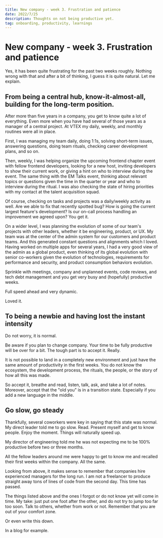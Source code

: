 ```yaml
---
title: New company - week 3. Frustration and patience
date: 2022/7/25
description: Thoughts on not being productive yet.
tag: onboarding, productivity, learnings
---
```


# New company - week 3. Frustration and patience

Yes, it has been quite frustrating for the past two weeks roughly. Nothing wrong with that and after a bit of thinking, I guess it is quite natural. Let me explain. 

## From being a central hub, know-it-almost-all, building for the long-term position.

After more than five years in a company, you get to know quite a lot of everything. Even more when you have had several of those years as a manager of a central project. At VTEX my daily, weekly, and monthly routines were all in place.

First, I was managing my team daily, doing 1:1s, solving short-term issues, answering questions, doing team rituals, checking career development plans, and so on.  

Then, weekly, I was helping organize the upcoming frontend chapter event with fellow frontend developers, looking for a new host, inviting developers to show their current work, or giving a hint on who to interview during the event. The same thing with the EM Talks event, thinking about relevant topics or questions given the time in the quarter or year and who to interview during the ritual. I was also checking the state of hiring priorities with my contact at the talent acquisition squad.

Of course, checking on tasks and projects was a daily/weekly activity as well. Are we able to fix that recently spotted bug? How is going the current largest feature's development? Is our on-call process handling an improvement we agreed upon? You get it. 

On a wider level, I was planning the evolution of some of our team's projects with other leaders, whether it be engineering, product, or UX. My team was at the center of the admin system for our customers and product teams. And this generated constant questions and alignments which I loved. Having worked on multiple apps for several years, I had a very good view of the admin as a global product, even thinking of its global evolution with senior co-workers given the evolution of technologies, requirements for performance and security, and product consumption behaviors evolution. 

Sprinkle with meetings, company and unplanned events, code reviews, and tech debt management and you get very busy and (hopefully) productive weeks. 

Full speed ahead and very dynamic. 

Loved it.

## To being a newbie and having lost the instant intensity

Do not worry, it is normal.

Be aware if you plan to change company. Your time to be fully productive will be over for a bit. The tough part is to accept it. Really. 

It is not possible to land in a completely new environment and just have the same amount of productivity in the first weeks. You do not know the ecosystem, the development process, the rituals, the people, or the story of how all this was made. 

So accept it, breathe and read, listen, talk, ask, and take a lot of notes. Moreover, accept that the "old you" is in a transition state. Especially if you add a new language in the middle.

## Go slow, go steady

Thankfully, several coworkers were key in saying that this state was normal. My direct leader told me to go slow. Read. Present myself and get to know people. Enjoy the moment. Things will naturally speed up. 

My director of engineering told me he was not expecting me to be 100% productive before two or three months. 

All the fellow leaders around me were happy to get to know me and recalled their first weeks within the company. All the same.

Looking from above, it makes sense to remember that companies hire experienced managers for the long run. I am not a freelancer to produce straight away tons of lines of code from the second day. This time has passed.

The things listed above and the ones I forgot or do not know yet will come in time. My take: just put one foot after the other, and do not try to jump too far too soon. Talk to others, whether from work or not. Remember that you are out of your comfort zone. 

Or even write this down. 

In a blog for example.
